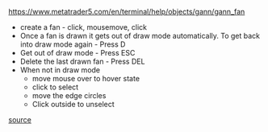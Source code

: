 https://www.metatrader5.com/en/terminal/help/objects/gann/gann_fan

- create a fan - click, mousemove, click
- Once a fan is drawn it gets out of draw mode automatically. To get back into draw mode again - Press D
- Get out of draw mode - Press ESC
- Delete the last drawn fan - Press DEL
- When not in draw mode
  - move mouse over to hover state
  - click to select
  - move the edge circles
  - Click outside to unselect

[source](https://github.com/kossidts/react-stockcharts/blob/master/docs/lib/charts/CandleStickChartWithGannFan.js)

<!-- , [codesandbox](https://codesandbox.io/s/github/rrag/react-stockcharts-examples2/tree/master/examples/CandleStickChartWithGannFan) -->
